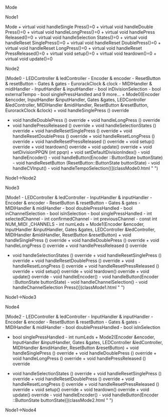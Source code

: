 Mode

Node1

Mode + virtual void handleSingle Press()=0 + virtual void handleDouble
Press()=0 + virtual void handleLongPress()=0 + virtual void handlePress
Released()=0 + virtual void handleSelection States()=0 + virtual void
handleReset SinglePress()=0 + virtual void handleReset DoublePress()=0 +
virtual void handleReset LongPress()=0 + virtual void handleReset
PressReleased()=0 + virtual void setup()=0 + virtual void teardown()=0 +
virtual void update()=0

Node2

[Mode0 - LEDController & ledController - Encoder & encoder - ResetButton
& resetButton - Gates & gates - EurorackClock & clock - MIDIHandler &
midiHandler - InputHandler & inputHandler - bool inDivisionSelection -
bool externalTempo - bool singlePressHandled and 9 more\... +
Mode0(Encoder &encoder, InputHandler &inputHandler, Gates &gates,
LEDController &ledController, MIDIHandler &midiHandler, ResetButton
&resetButton, EurorackClock &clock) + void handleSinglePress () override
+ void handleDoublePress () override + void handleLongPress () override
+ void handlePressReleased () override + void handleSelectionStates ()
override + void handleResetSinglePress () override + void
handleResetDoublePress () override + void handleResetLongPress ()
override + void handleResetPressReleased () override + void setup()
override + void teardown() override + void update() override + void
setDivisionPPQN (int ppqn) + void setDefaultDivisionIndex() - void
handleEncoder() - void handleButton(Encoder ::ButtonState buttonState) -
void handleResetButton (ResetButton::ButtonState buttonState) - void
handleCVInput() - void handleTempoSelection()](classMode0.html " ")

Node1-\>Node2

Node3

[Mode1 - LEDController & ledController - InputHandler & inputHandler -
Encoder & encoder - ResetButton & resetButton - Gates & gates -
MIDIHandler & midiHandler - bool doublePressHandled - bool
inChannelSelection - bool isInSelection - bool singlePressHandled - int
selectedChannel - int confirmedChannel - int previousChannel - const int
NUM\_MIDI \_CHANNELS - int numLeds + Mode1(Encoder &encoder,
InputHandler &inputHandler, Gates &gates, LEDController &ledController,
MIDIHandler &midiHandler, ResetButton &resetButton) + void
handleSinglePress () override + void handleDoublePress () override +
void handleLongPress () override + void handlePressReleased () override
+ void handleSelectionStates () override + void handleResetSinglePress
() override + void handleResetDoublePress () override + void
handleResetLongPress () override + void handleResetPressReleased ()
override + void setup() override + void teardown() override + void
update() override - void handleEncoder() - void handleButton(Encoder
::ButtonState buttonState) - void handleChannelSelection() - void
handleChannelSelection Press()](classMode1.html " ")

Node1-\>Node3

Node4

[Mode2 - LEDController & ledController - InputHandler & inputHandler -
Encoder & encoder - ResetButton & resetButton - Gates & gates -
MIDIHandler & midiHandler - bool doublePressHandled - bool isInSelection
- bool singlePressHandled - int numLeds + Mode2(Encoder &encoder,
InputHandler &inputHandler, Gates &gates, LEDController &ledController,
MIDIHandler &midiHandler, ResetButton &resetButton) + void
handleSinglePress () override + void handleDoublePress () override +
void handleLongPress () override + void handlePressReleased () override
+ void handleSelectionStates () override + void handleResetSinglePress
() override + void handleResetDoublePress () override + void
handleResetLongPress () override + void handleResetPressReleased ()
override + void setup() override + void teardown() override + void
update() override - void handleEncoder() - void handleButton(Encoder
::ButtonState buttonState)](classMode2.html " ")

Node1-\>Node4
